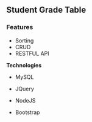 ## Student Grade Table

### Features
- Sorting
- CRUD
- RESTFUL API

**Technologies**

* MySQL

* JQuery

* NodeJS

* Bootstrap

